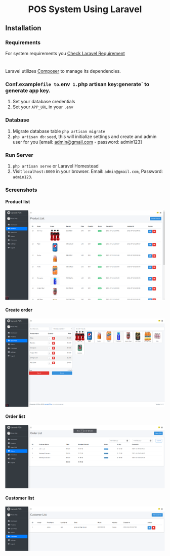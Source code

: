 <p align="center">
    <h1 align="center">POS System Using Laravel</h1>
</p>

## Installation

### Requirements
For system requirements you [Check Laravel Requirement](https://laravel.com/docs/9.x/deployment#server-requirements)
#
Laravel utilizes [Composer](https://getcomposer.org/) to manage its dependencies. 

### Conf.example` file to `.env` 1.`php artisan key:generate` to generate app key.

1. Set your database credentials 
1. Set your `APP_URL` in your `.env` 


### Database
1. Migrate database table `php artisan migrate`
1. `php artisan db:seed`, this will initialize settings and create and admin user for you [email: admin@gmail.com  - password: admin123]
### Run Server

1. `php artisan serve` or Laravel Homestead
1. Visit `localhost:8000` in your browser. Email: `admin@gmail.com`, Password: `admin123`.
### Screenshots

#### Product list

![Product list](https://raw.githubusercontent.com/Hamzzyy/LaravelPOS/master/screenshots/products_list.png)

#### Create order

![Create order](https://raw.githubusercontent.com/Hamzzyy/LaravelPOS/master/screenshots/pos.png)

#### Order list

![Order list](https://raw.githubusercontent.com/Hamzzyy/LaravelPOS/master/screenshots/order_list.png)

#### Customer list

![Customer list](https://raw.githubusercontent.com/Hamzzyy/LaravelPOS/master/screenshots/customer_list.png)

